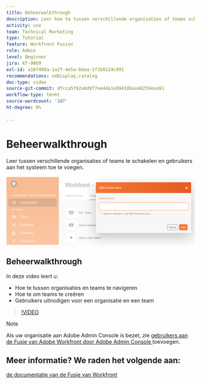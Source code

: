 ```yaml
---
title: Beheerwalkthrough
description: Leer hoe te tussen verschillende organisaties of teams schakelen en gebruikers aan het systeem in  [!DNL Adobe Workfront Fusion] toevoegen.
activity: use
team: Technical Marketing
type: Tutorial
feature: Workfront Fusion
role: Admin
level: Beginner
jira: KT-9069
exl-id: a16f408a-1a2f-4e5a-bbea-1f1b8124c091
recommendations: noDisplay,catalog
doc-type: video
source-git-commit: dfcca5f02a6d9f7ee44a1e894106ae48259eea91
workflow-type: tm+mt
source-wordcount: '107'
ht-degree: 0%

---
```


# Beheerwalkthrough

Leer tussen verschillende organisaties of teams te schakelen en gebruikers aan het systeem toe te voegen.

![ een beeld van een scenario met fout behandeling ](assets/workfront-fusion-administration-1.png)

## Beheerwalkthrough

In deze video leert u:

* Hoe te tussen organisaties en teams te navigeren
* Hoe te om teams te creëren
* Gebruikers uitnodigen voor een organisatie en een team

>[!VIDEO](https://video.tv.adobe.com/v/335310/?quality=12&learn=on&enablevpops)

>[!NOTE]
>
>Als uw organisatie aan Adobe Admin Console is bezet, zie [ gebruikers aan de Fusie van Adobe Workfront door Adobe Admin Console ](https://experienceleague.adobe.com/docs/workfront/using/adobe-workfront-fusion/fusion-in-experience-cloud/add-fusion-users-admin-console.html) toevoegen.


## Meer informatie? We raden het volgende aan:

[ de documentatie van de Fusie van Workfront ](https://experienceleague.adobe.com/en/docs/workfront-fusion/using/get-started-with-fusion/understand-workfront-fusion/workfront-fusion-overview)
